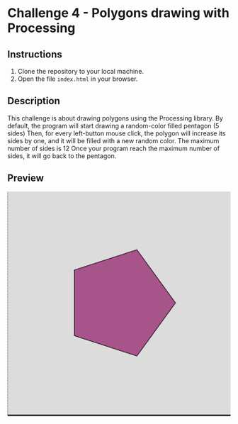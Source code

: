 # Challenge 4 - Polygons drawing with Processing

## Instructions

1. Clone the repository to your local machine.
2. Open the file `index.html` in your browser.

## Description

This challenge is about drawing polygons using the Processing library. By default, the program will start drawing a random-color filled pentagon (5 sides) Then, for every left-button mouse click, the polygon will increase its sides by one, and it will be filled with a new random color. The maximum number of sides is 12 Once your program reach the maximum number of sides, it will go back to the pentagon.

## Preview

![Preview](./images/preview.gif)

